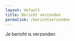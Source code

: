 ```yaml
---
layout: default
title: Bericht verzonden
permalink: /berichtverzonden
---
```


Je bericht is verzonden
